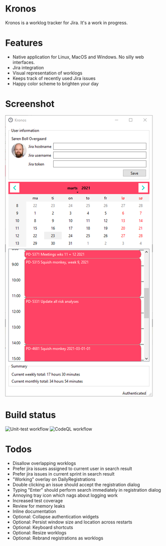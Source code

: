 # Kronos
Kronos is a worklog tracker for Jira. It's a work in progress.

# Features
- Native application for Linux, MacOS and Windows. No silly web interfaces.
- Jira integration
- Visual representation of worklogs
- Keeps track of recently used Jira issues
- Happy color scheme to brighten your day

# Screenshot
![Kronos screenshot](kronos-screenshot.png)

# Build status
![Unit-test workflow](https://github.com/llob/kronos/actions/workflows/unit-tests.yml/badge.svg)
![CodeQL workflow](https://github.com/llob/kronos/actions/workflows/codeql-analysis.yml/badge.svg)

# Todos
- Disallow overlapping worklogs
- Prefer jira issues assigned to current user in search result
- Prefer jira issues in current sprint in search result
- "Working" overlay on DailyRegistrations
- Double clicking an issue should accept the registration dialog
- Typing "Enter" should perform search immediately in registration dialog
- Annoying tray icon which nags about logging work
- Increased test coverage
- Review for memory leaks
- Inline documentation
- Optional: Collapse authentication widgets
- Optional: Persist window size and location across restarts
- Optional: Keyboard shortcuts
- Optional: Resize worklogs
- Optional: Rebrand registrations as worklogs
